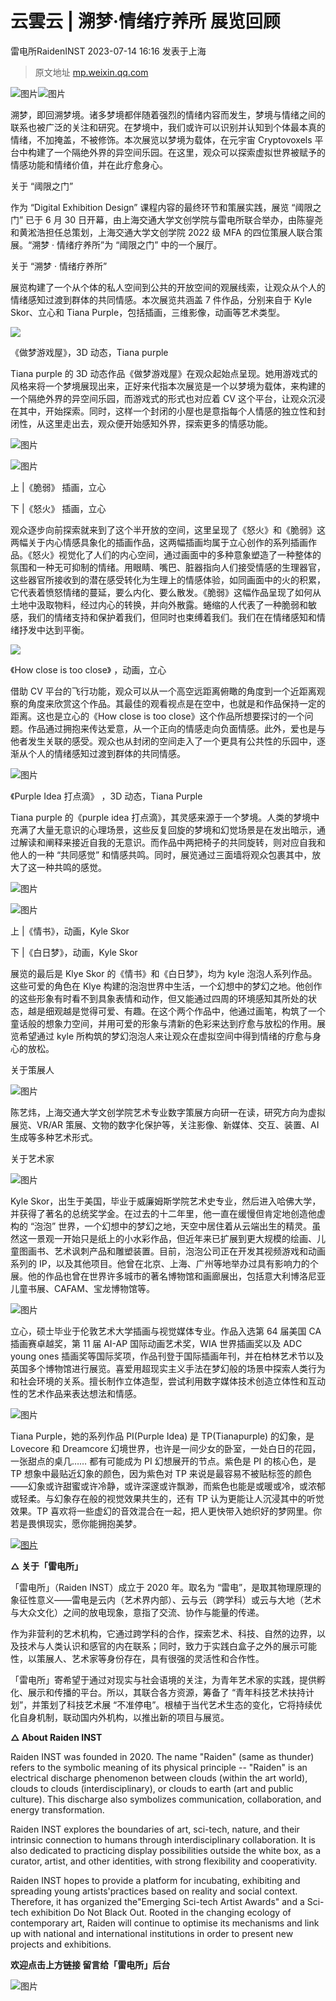 # 云雲云 | 溯梦·情绪疗养所 展览回顾
雷电所RaidenINST 2023-07-14 16:16 发表于上海

> 原文地址 [mp.weixin.qq.com](https://mp.weixin.qq.com/s/oBtZGs1OAwbFk7PacHs9jw)

![图片](https://mmbiz.qpic.cn/sz_mmbiz_gif/PBkwuGgIa5iboiay04qNZXxibcwyt17ibibiauibgXErWyBopMNQLUfwz6acNOliaqzw2hwKCTTmJWd7rEZzV59AphDw1g/640?wx_fmt=gif)![图片](https://mmbiz.qpic.cn/sz_mmbiz_png/PBkwuGgIa5iboiay04qNZXxibcwyt17ibibiauKokGo861fsm4g4nEG7TRKDmdVIu9m54VtibJ8OXLibcELGKQ1M3VuQbg/640?wx_fmt=png)

溯梦，即回溯梦境。诸多梦境都伴随着强烈的情绪内容而发生，梦境与情绪之间的联系也被广泛的关注和研究。在梦境中，我们或许可以识别并认知到个体最本真的情绪，不加掩盖，不被修饰。本次展览以梦境为载体，在元宇宙 Cryptovoxels 平台中构建了一个隔绝外界的异空间乐园。在这里，观众可以探索虚拟世界被赋予的情感功能和情绪价值，并在此疗愈身心。

关于 “阈限之门”

作为 “Digital Exhibition Design” 课程内容的最终环节和策展实践，展览 “阈限之门” 已于 6 月 30 日开幕，由上海交通大学文创学院与雷电所联合举办，由陈鋆尧和黄淞浩担任总策划，上海交通大学文创学院 2022 级 MFA 的四位策展人联合策展。“溯梦 · 情绪疗养所”为 “阈限之门” 中的一个展厅。

关于 “溯梦 · 情绪疗养所”

展览构建了一个从个体的私人空间到公共的开放空间的观展线索，让观众从个人的情绪感知过渡到群体的共同情感。本次展览共涵盖 7 件作品，分别来自于 Kyle Skor、立心和 Tiana Purple，包括插画，三维影像，动画等艺术类型。

![](https://mmbiz.qpic.cn/sz_mmbiz_gif/PBkwuGgIa5iboiay04qNZXxibcwyt17ibibiaufV7JUknfXRZibAMj5sia9qIQ4FUFglQ9LJxM8TugdGGYGEn8ZiaDhT32A/640?wx_fmt=gif)

《做梦游戏屋》，3D 动态，Tiana purple

Tiana purple 的 3D 动态作品《做梦游戏屋》在观众起始点呈现。她用游戏式的风格来将一个梦境展现出来，正好来代指本次展览是一个以梦境为载体，来构建的一个隔绝外界的异空间乐园，而游戏式的形式也对应着 CV 这个平台，让观众沉浸在其中，开始探索。同时，这样一个封闭的小屋也是意指每个人情感的独立性和封闭性，从这里走出去，观众便开始感知外界，探索更多的情感功能。

![图片](https://mmbiz.qpic.cn/sz_mmbiz_png/PBkwuGgIa5iboiay04qNZXxibcwyt17ibibiauIT91hibYL4ZvDLMOt0tKN3b31UuMgeyicrN6A05ZgUcKDFK098YYBoHA/640?wx_fmt=png)

![图片](https://mmbiz.qpic.cn/sz_mmbiz_png/PBkwuGgIa5iboiay04qNZXxibcwyt17ibibiauBX2V7Wyc3T5AkPMnZGs3mSdo5eFqG68HvSRsiaIMCqoUPPOEWaD3sxg/640?wx_fmt=png)

上 |《脆弱》 插画，立心

下 |《怒火》 插画，立心

观众逐步向前探索就来到了这个半开放的空间，这里呈现了《怒火》和《脆弱》这两幅关于内心情感具象化的插画作品，这两幅插画均属于立心创作的系列插画作品。《怒火》视觉化了人们的内心空间，通过画面中的多种意象塑造了一种整体的氛围和一种无可抑制的情绪。用眼睛、嘴巴、脏器指向人们接受情感的生理器官，这些器官所接收到的潜在感受转化为生理上的情感体验，如同画面中的火的积累，它代表着愤怒情绪的蔓延，要么内化、要么散发。《脆弱》这幅作品呈现了如何从土地中汲取物料，经过内心的转换，并向外散露。蜷缩的人代表了一种脆弱和敏感，我们的情绪支持和保护着我们，但同时也束缚着我们。我们在在情绪感知和情绪抒发中达到平衡。

![](https://mmbiz.qpic.cn/sz_mmbiz_gif/PBkwuGgIa5iboiay04qNZXxibcwyt17ibibiauevPtC9WGXcv12hPEvNkHLsJ4Bic59DnRia4NUSptQmNdEkG6icruNpZag/640?wx_fmt=gif)

《How close is too close》 ，动画，立心  

借助 CV 平台的飞行功能，观众可以从一个高空远距离俯瞰的角度到一个近距离观察的角度来欣赏这个作品。其最佳的观看视点是在空中，也就是和作品保持一定的距离。这也是立心的《How close is too close》这个作品所想要探讨的一个问题。作品通过拥抱来传达爱意，从一个正向的情感走向负面情感。此外，爱也是与他者发生关联的感受。观众也从封闭的空间走入了一个更具有公共性的乐园中，逐渐从个人的情绪感知过渡到群体的共同情感。

![图片](https://mmbiz.qpic.cn/sz_mmbiz_gif/PBkwuGgIa5iboiay04qNZXxibcwyt17ibibiau74yeCx240Y872HEKykxgkcGrl3eicxqNBnI747mGO5MV4bYLbT0y5rA/640?wx_fmt=gif)

《Purple Idea 打点滴》 ，3D 动态，Tiana Purple

Tiana purple 的《purple idea 打点滴》，其灵感来源于一个梦境。人类的梦境中充满了大量无意识的心理场景，这些反复回旋的梦境和幻觉场景是在发出暗示，通过解读和阐释来接近自我的无意识。而作品中两把椅子的共同旋转，则对应自我和他人的一种 “共同感觉” 和情感共鸣。同时，展览通过三面墙将观众包裹其中，放大了这一种共鸣的感觉。

![图片](https://mmbiz.qpic.cn/sz_mmbiz_png/PBkwuGgIa5iboiay04qNZXxibcwyt17ibibiauuEmzQITNpaicCRmyMDicpam0Id8icKpBAvEvPI0kQWUYiaeB2rRbxSsqTw/640?wx_fmt=png)

![图片](https://mmbiz.qpic.cn/sz_mmbiz_png/PBkwuGgIa5iboiay04qNZXxibcwyt17ibibiaudQO75wkyJAxUl9tRRbxjzxic0W8kDSlwj6jbNNA4horiayZnVKVTIYKw/640?wx_fmt=png)

上 |《情书》，动画，Kyle Skor

下 |《白日梦》，动画，Kyle Skor

展览的最后是 Klye Skor 的《情书》和《白日梦》，均为 kyle 泡泡人系列作品。这些可爱的角色在 Klye 构建的泡泡世界中生活，一个幻想中的梦幻之地。他创作的这些形象有时看不到具象表情和动作，但又能通过四周的环境感知其所处的状态，越是细观越是觉得可爱、有趣。在这个两个作品中，他通过画笔，构筑了一个童话般的想象力空间，并用可爱的形象与清新的色彩来达到疗愈与放松的作用。展览希望通过 kyle 所构筑的梦幻泡泡人来让观众在虚拟空间中得到情绪的疗愈与身心的放松。

关于策展人

![图片](https://mmbiz.qpic.cn/sz_mmbiz_jpg/PBkwuGgIa5iboiay04qNZXxibcwyt17ibibiauHBM3ygU298UJicnVygOnKBYe82JSynZib1giaCfnlbTTUtEWyrR4wfRzw/640?wx_fmt=jpeg)

陈艺炜，上海交通大学文创学院艺术专业数字策展方向研一在读，研究方向为虚拟展览、VR/AR 策展、文物的数字化保护等，关注影像、新媒体、交互、装置、AI 生成等多种艺术形式。

关于艺术家

![图片](https://mmbiz.qpic.cn/sz_mmbiz_jpg/PBkwuGgIa5iboiay04qNZXxibcwyt17ibibiaur2DicFVh7ygxjNicPziaKX2EPYk8rjYHkQ76wdicGtkw95XG8IhJVwqamg/640?wx_fmt=jpeg)

Kyle Skor，出生于美国，毕业于威廉姆斯学院艺术史专业，然后进入哈佛大学，并获得了著名的总统奖学金。在过去的十二年里，他一直在缓慢但肯定地创造他虚构的 “泡泡” 世界，一个幻想中的梦幻之地，天空中居住着从云端出生的精灵。虽然这一景观一开始只是纸上的小水彩作品，但近年来已扩展到更大规模的绘画、儿童图画书、艺术讽刺产品和雕塑装置。目前，泡泡公司正在开发其视频游戏和动画系列的 IP，以及其他项目。他曾在北京、上海、广州等地举办过具有影响力的个展。他的作品也曾在世界许多城市的著名博物馆和画廊展出，包括意大利博洛尼亚儿童书展、CAFAM、宝龙博物馆等。

![图片](https://mmbiz.qpic.cn/sz_mmbiz_jpg/PBkwuGgIa5iboiay04qNZXxibcwyt17ibibiauQal1sicUo5Yx5kJNklgqibznUWrOz0QTEOVI9VyEt3IbDR8c1jAt6k5g/640?wx_fmt=jpeg)

立心，硕士毕业于伦敦艺术大学插画与视觉媒体专业。作品入选第 64 届美国 CA 插画赛卓越奖，第 11 届 AI-AP 国际动画艺术奖，WIA 世界插画奖以及 ADC young ones 插画奖等国际奖项，作品刊登于国际插画年刊，并在柏林艺术节以及英国多个博物馆进行展览。喜爱用超现实主义手法在梦幻般的场景中探索人类行为和社会环境的关系。擅长制作立体造型，尝试利用数字媒体技术创造立体性和互动性的艺术作品来表达想法和情感。

![图片](https://mmbiz.qpic.cn/sz_mmbiz_jpg/PBkwuGgIa5iboiay04qNZXxibcwyt17ibibiauliah5n0fL4FKWaCvXuQIrsyclicInFNeCvhhib4lnF1tqxu9TjeOoQN9g/640?wx_fmt=jpeg)

Tiana Purple，她的系列作品 PI(Purple Idea) 是 TP(Tianapurple) 的幻象，是 Lovecore 和 Dreamcore 幻境世界，也许是一间少女的卧室，一处白日的花园，一张甜点的桌几…… 都有可能成为 PI 幻想展开的节点。紫色是 PI 的核心色，是 TP 想象中最贴近幻象的颜色，因为紫色对 TP 来说是最容易不被贴标签的颜色——幻象或许甜蜜或许冷静，或许深邃或许飘渺，而紫色也能是或暖或冷，或浓郁或轻柔。与幻象存在般的视觉效果共生的，还有 TP 认为更能让人沉浸其中的听觉效果。TP 喜欢将一些虚幻的音效混合在一起，把人更快带入她织好的梦网里。你若是畏惧现实，愿你能拥抱美梦。

[![图片](https://mmbiz.qpic.cn/sz_mmbiz_gif/PBkwuGgIa5ibhAJjGibcZkRM62ia4cErPGr0WfPVVuSY0fZPW7TR25YYTKKe8mjicYnrcibK6DFnpHd6mb9ePosNcRw/640?wx_fmt=gif)](http://mp.weixin.qq.com/s?__biz=MzkxNjM5MTM3Nw==&mid=2247521432&idx=1&sn=e2d546ccec1180109407165bc75064a1&chksm=c1524026f625c930c32743b1f738aaea11aefe21cbc0f942664fe029b701678de2136d7e0445&scene=21#wechat_redirect)

**△ 关于「雷电所」**

「雷电所」（Raiden INST）成⽴于 2020 年。取名为 “雷电”，是取其物理原理的象征性意义——雷电是云内（艺术界内部）、云与云（跨学科）或云与大地（艺术与大众文化）之间的放电现象，意指了交流、协作与能量的传递。

作为非营利的艺术机构，它通过跨学科的合作，探索艺术、科技、自然的边界，以及技术与⼈类认识和感官的内在联系；同时，致⼒于实践⽩盒⼦之外的展示可能性，以策展⼈、艺术家等身份存在，具有很强的灵活性和合作性。 

「雷电所」寄希望于通过对现实与社会语境的关注，为青年艺术家的实践，提供孵化、展示和传播的平台。所以，其联合各方资源，筹备了 “青年科技艺术扶持计划”，并策划了科技艺术展 “不准停电”。根植于当代艺术生态的变化，它将持续优化自身机制，联动国内外机构，以推出新的项目与展览。

**△ About Raiden INST**

Raiden INST was founded in 2020. The name "Raiden" (same as thunder) refers to the symbolic meaning of its physical principle -- "Raiden" is an electrical discharge phenomenon between clouds (within the art world), clouds to clouds (interdisciplinary), or clouds to earth (art and public culture). This discharge also symbolizes communication, collaboration, and energy transformation.

Raiden INST explores the boundaries of art, sci-tech, nature, and their intrinsic connection to humans through interdisciplinary collaboration. It is also dedicated to practicing display possibilities outside the white box, as a curator, artist, and other identities, with strong flexibility and cooperativity.

Raiden INST hopes to provide a platform for incubating, exhibiting and spreading young artists'practices based on reality and social context. Therefore, it has organized the"Emerging Sci-tech Artist Awards" and a Sci-tech exhibition Do Not Black Out. Rooted in the changing ecology of contemporary art, Raiden will continue to optimise its mechanisms and link up with national and international institutions in order to present new projects and exhibitions. 

**欢迎点击上方链接 留言给「雷电所」后台**

![图片](https://mmbiz.qpic.cn/sz_mmbiz_gif/PBkwuGgIa5iboiay04qNZXxibcwyt17ibibiaulNDNDBW90ibiaXvUdUQam9RnvVBGbSvjHfcdxt0Am3S5c3Ycy7oY825A/640?wx_fmt=gif)